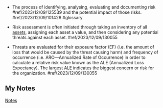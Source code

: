 - The process of identifying, analysing, evaluating and documenting risk #ref/2023/12/09/125539 and the potential impact of those risks. #ref/2023/12/09/101428 #glossary

- Risk assessment is often initiated through taking an inventory of all [assets](asset.md), assigning each asset a value, and then considering any potential threats against each asset. #ref/2023/12/09/130055
- Threats are evaluated for their exposure factor (EF) (i.e. the amount of loss that would be caused by the threat causing harm) and frequency of occurrence (i.e. ARO—Annualized Rate of Occurrence) in order to calculate a relative risk value known as the ALE (Annualized Loss Expectancy). The largest ALE indicates the biggest concern or risk for the organization. #ref/2023/12/09/130055
## My Notes
[Notes](mynotes/risk-assessment-notes.md)
